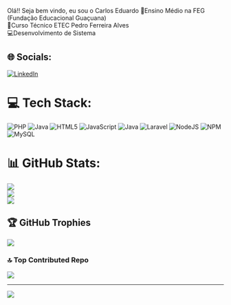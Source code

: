 Olá!! Seja bem vindo, eu sou o Carlos Eduardo 
📘Ensino Médio na FEG (Fundação Educacional Guaçuana)<br>📘Curso Técnico ETEC Pedro Ferreira Alves<br>💻Desenvolvimento de Sistema 


## 🌐 Socials:
[![LinkedIn](https://img.shields.io/badge/LinkedIn-%230077B5.svg?logo=linkedin&logoColor=white)](https://linkedin.com/in/https://www.linkedin.com/in/carlos-eduardo-castiglioni-b59483326/) 

# 💻 Tech Stack:
![PHP](https://img.shields.io/badge/php-%23777BB4.svg?style=for-the-badge&logo=php&logoColor=white) ![Java](https://img.shields.io/badge/java-%23ED8B00.svg?style=for-the-badge&logo=openjdk&logoColor=white) ![HTML5](https://img.shields.io/badge/html5-%23E34F26.svg?style=for-the-badge&logo=html5&logoColor=white) ![JavaScript](https://img.shields.io/badge/javascript-%23323330.svg?style=for-the-badge&logo=javascript&logoColor=%23F7DF1E) ![Java](https://img.shields.io/badge/java-%23ED8B00.svg?style=for-the-badge&logo=openjdk&logoColor=white) ![Laravel](https://img.shields.io/badge/laravel-%23FF2D20.svg?style=for-the-badge&logo=laravel&logoColor=white) ![NodeJS](https://img.shields.io/badge/node.js-6DA55F?style=for-the-badge&logo=node.js&logoColor=white) ![NPM](https://img.shields.io/badge/NPM-%23CB3837.svg?style=for-the-badge&logo=npm&logoColor=white) ![MySQL](https://img.shields.io/badge/mysql-4479A1.svg?style=for-the-badge&logo=mysql&logoColor=white)
# 📊 GitHub Stats:
![](https://github-readme-stats.vercel.app/api?username=Carlos-Eduardo-Castiglioni&theme=shadow_red&hide_border=false&include_all_commits=true&count_private=true)<br/>
![](https://github-readme-streak-stats.herokuapp.com/?user=Carlos-Eduardo-Castiglioni&theme=shadow_red&hide_border=false)<br/>
![](https://github-readme-stats.vercel.app/api/top-langs/?username=Carlos-Eduardo-Castiglioni&theme=shadow_red&hide_border=false&include_all_commits=true&count_private=true&layout=compact)

## 🏆 GitHub Trophies
![](https://github-profile-trophy.vercel.app/?username=Carlos-Eduardo-Castiglioni&theme=radical&no-frame=false&no-bg=false&margin-w=4)

### 🔝 Top Contributed Repo
![](https://github-contributor-stats.vercel.app/api?username=Carlos-Eduardo-Castiglioni&limit=5&theme=shadow_red&combine_all_yearly_contributions=true)

---
[![](https://visitcount.itsvg.in/api?id=Carlos-Eduardo-Castiglioni&icon=0&color=0)](https://visitcount.itsvg.in)

<!-- Proudly created with GPRM ( https://gprm.itsvg.in ) -->
